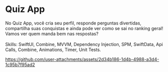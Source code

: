 # Quiz App
No Quiz App, você cria seu perfil, responde perguntas divertidas, compartilha suas conquistas e ainda pode ver como se sai no ranking geral! Vamos ver quem manda bem nas respostas?<br><br>
Skills: SwiftUI, Combine, MVVM, Dependency Injection, SPM, SwiftData, Api Calls, Combine, Animations, Timer, Unit Tests.


https://github.com/user-attachments/assets/2d34b186-1d4b-4988-a3d4-1c95b7f95ad2

